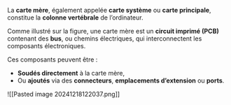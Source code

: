 
La **carte mère**, également appelée **carte système** ou **carte principale**, constitue la **colonne vertébrale** de l’ordinateur.

Comme illustré sur la figure, une carte mère est un **circuit imprimé (PCB)** contenant des **bus**, ou chemins électriques, qui interconnectent les composants électroniques.

Ces composants peuvent être :

- **Soudés directement** à la carte mère,
- Ou **ajoutés** via des **connecteurs**, **emplacements d’extension** ou **ports**.

![[Pasted image 20241218122037.png]]
